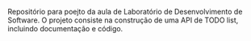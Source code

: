 Repositório para poejto da aula de Laboratório de Desenvolvimento de Software. O projeto consiste na construção de uma API de TODO list, incluindo documentação e código. 
